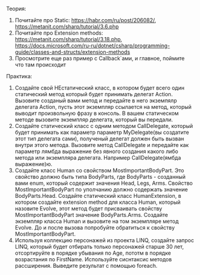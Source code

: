 Теория:
1. Почитайте про Static: https://habr.com/ru/post/206082/, https://metanit.com/sharp/tutorial/3.6.php
2. Почитайте про Extension methods: https://metanit.com/sharp/tutorial/3.18.php, https://docs.microsoft.com/ru-ru/dotnet/csharp/programming-guide/classes-and-structs/extension-methods
3. Просмотрите еще раз пример с Callback`ами, и главное, поймите что там происходит

Практика:
1. Создайте свой НЕстатический класс, в котором будет всего один статический метод который будет принимать делегат Action. Вызовите созданый вами метод и передайте в него экземпялр делегата Action, пусть этот экземпляр ссылается на метод, который выводит произвольную фразу в консоль. В вашем статическом методе вызовите экземпляр делегата, который вы передали.
2. Создайте статический класс с одним методом CallDelegate, который будет принимать как параметр параметр MyDelegate(вы создатите этот тип делегата сами), полученый делегат должен быть вызван внутри этого метода. Вызовите метод CallDelegate и передайте как параметр лямбда выражение без явного создания какого либо метода или экземпляра делегата.  Например CallDelegate(ямбда выражение)ю.
3. Создайте класс Human со cвойством MostImportantBodyPart. Это свойство должно быть типа BodyParts, где BodyParts - созданный вами enum, который содержит значения Head, Legs, Arms. Свойство MostImportantBodyPart по уполчанию должно содержать значение BodyParts.Head. Создайте статический класс HumanExtension, в котором создайте extension method для класса Human, который назовите Evolve, этот метод будет присваивать свойству MostImportantBodyPart значение BodyParts.Arms. Создайте экземпляр класса Human и вызовите на том экземпляре метод Evolve. До и после вызова попробуйте обратиться к свойству MostImportantBodyPart.
4. Используя коллекцию персонажей из проекта LINQ, создайте запрос LINQ, который будет отбирать только персонажей старше 30 лет, отсортируйте в порядке убывания по Age, пототм в порядке возрастания по FirstName. Используйте сиснтаксис методов рассширения. Выведите результат с помощью foreach.
